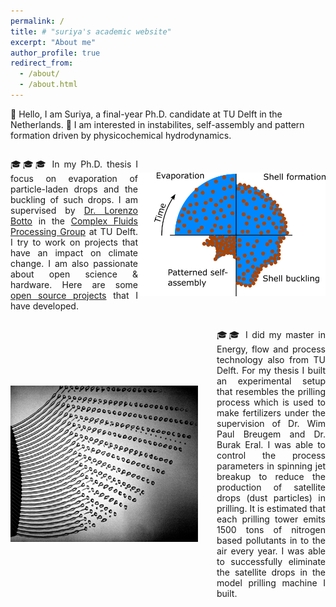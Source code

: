```yaml
---
permalink: /
title: # "suriya's academic website"
excerpt: "About me"
author_profile: true
redirect_from: 
  - /about/
  - /about.html
---
```


👋 Hello, I am Suriya, a final-year Ph.D. candidate at TU Delft in the Netherlands. 🔬 I am interested in instabilites, self-assembly and pattern formation driven by physicochemical hydrodynamics. 


<div style="display: flex; align-items: center;">
<p style="text-align: justify;"> 🎓🎓🎓 In my Ph.D. thesis I focus on evaporation of particle-laden drops and the buckling of such drops. I am supervised by <a href="https://www.tudelft.nl/staff/l.botto/?cHash=7ba1f9f844091f98d5670993cb9cc996">Dr. Lorenzo Botto</a>  in the <a href = "https://www.tudelft.nl/me/over/afdelingen/process-energy/research/complex-fluid-processing">Complex Fluids Processing Group</a> at TU Delft. I try to work on projects that have an impact on climate change. I am also passionate about open science & hardware. Here are some <a href="https://suriyaflow.github.io/suriyaprakash.github.io/opensource/">open source projects</a> that I have developed. </p>
<img src="./images/evaporation_driven_buckling_sch2.png" alt="Alt Text" align="right" width="300">
</div>


<div style="display: flex; align-items: center;">
  <img src="./images/spiralling_liq_jet.png" alt="Alt Text" width="300" align="right" style="margin-right: 30px;">
  <p style="text-align: justify;">🎓🎓 I did my master in Energy, flow and process technology also from TU Delft. For my thesis I built an experimental setup that resembles the prilling process which is used to make fertilizers under the supervision of Dr. Wim Paul Breugem and Dr. Burak Eral. I was able to control the process parameters in spinning jet breakup to reduce the production of satellite drops (dust particles) in prilling. It is estimated that each prilling tower emits 1500 tons of nitrogen based pollutants in to the air every year. I was able to successfully eliminate the satellite drops in the model prilling machine I built.</p>
</div>
